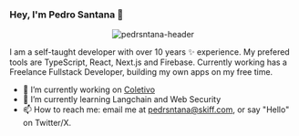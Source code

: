 ### Hey, I'm Pedro Santana 👋

<p align="center">
  <img src="https://i.imgur.com/ApDqvTw.png" alt="pedrsntana-header" />
</p>

I am a self-taught developer with over 10 years ✨ experience. My prefered tools are TypeScript, React, Next.js and Firebase.
Currently working has a Freelance Fullstack Developer, building my own apps on my free time.
- 🔭 I’m currently working on [Coletivo](https://coletivo.pt)
- 🌱 I’m currently learning Langchain and Web Security
- 📫 How to reach me: email me at pedrsntana@skiff.com, or say "Hello" on Twitter/X.

<!--
**0xZ0uk/0xZ0uk** is a ✨ _special_ ✨ repository because its `README.md` (this file) appears on your GitHub profile.

Here are some ideas to get you started:

- 🔭 I’m currently working on ...
- 🌱 I’m currently learning ...
- 👯 I’m looking to collaborate on ...
- 🤔 I’m looking for help with ...
- 💬 Ask me about ...
- 📫 How to reach me: ...
- 😄 Pronouns: ...
- ⚡ Fun fact: ...
-->
